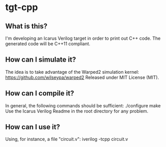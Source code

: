 tgt-cpp
============

What is this?
--------------

I'm developing an Icarus Verilog target in order to print out C++ code.
The generated code will be C++11 compliant.

How can I simulate it?
--------------

The idea is to take advantage of the Warped2 simulation kernel:
https://github.com/wilseypa/warped2
Released under MIT License (MIT).

How can I compile it?
--------------

In general, the following commands should be sufficient:
			./configure
			make
Use the Icarus Verilog Readme in the root directory for any problem.

How can I use it?
--------------

Using, for instance, a file "circuit.v":
        iverilog -tcpp circuit.v
